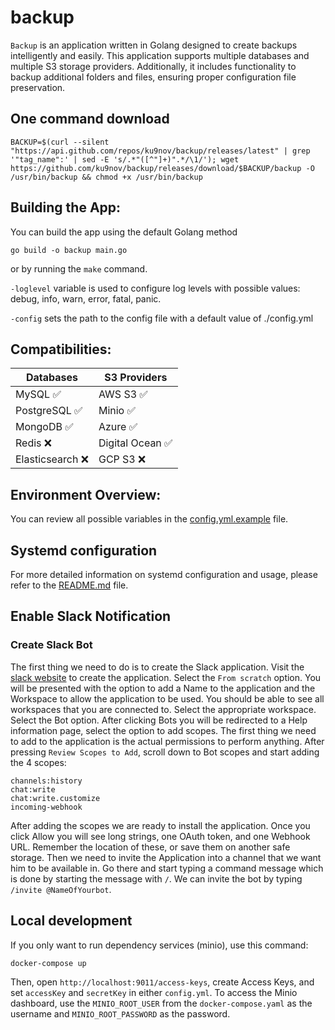 # backup

`Backup` is an application written in Golang designed to create backups intelligently and easily. This application supports multiple databases and multiple S3 storage providers. Additionally, it includes functionality to backup additional folders and files, ensuring proper configuration file preservation.

## One command download 
```
BACKUP=$(curl --silent "https://api.github.com/repos/ku9nov/backup/releases/latest" | grep '"tag_name":' | sed -E 's/.*"([^"]+)".*/\1/'); wget https://github.com/ku9nov/backup/releases/download/$BACKUP/backup -O /usr/bin/backup && chmod +x /usr/bin/backup
```

## Building the App:
You can build the app using the default Golang method

```
go build -o backup main.go
```

 or by running the `make` command.

`-loglevel` variable is used to configure log levels with possible values: debug, info, warn, error, fatal, panic.

`-config` sets the path to the config file with a default value of ./config.yml

## Compatibilities:
| Databases    | S3 Providers |
| -------- | ------- |
| MySQL :white_check_mark: | AWS S3   :white_check_mark: |
| PostgreSQL :white_check_mark: | Minio :white_check_mark: |
| MongoDB :white_check_mark: | Azure :white_check_mark: |
| Redis :x: | Digital Ocean :white_check_mark: |
| Elasticsearch :x: | GCP S3 :x: |

## Environment Overview:
You can review all possible variables in the [config.yml.example](config.yml.example) file.

## Systemd configuration
For more detailed information on systemd configuration and usage, please refer to the [README.md](examples/systemd/README.md) file.

## Enable Slack Notification
### Create Slack Bot
The first thing we need to do is to create the Slack application. Visit the [slack website](https://api.slack.com/apps?new_app=1) to create the application. Select the `From scratch` option. 
You will be presented with the option to add a Name to the application and the Workspace to allow the application to be used. You should be able to see all workspaces that you are connected to. Select the appropriate workspace.
Select the Bot option.
After clicking Bots you will be redirected to a Help information page, select the option to add scopes. The first thing we need to add to the application is the actual permissions to perform anything.
After pressing `Review Scopes to Add`, scroll down to Bot scopes and start adding the 4 scopes:
```
channels:history
chat:write
chat:write.customize
incoming-webhook
```
After adding the scopes we are ready to install the application. Once you click Allow you will see long strings, one OAuth token, and one Webhook URL. Remember the location of these, or save them on another safe storage. Then we need to invite the Application into a channel that we want him to be available in.
Go there and start typing a command message which is done by starting the message with `/`. We can invite the bot by typing `/invite @NameOfYourbot`.

## Local development
If you only want to run dependency services (minio), use this command:
```
docker-compose up
```

Then, open `http://localhost:9011/access-keys`, create Access Keys, and set `accessKey` and `secretKey` in either `config.yml`. To access the Minio dashboard, use the `MINIO_ROOT_USER` from the `docker-compose.yaml` as the username and `MINIO_ROOT_PASSWORD` as the password.